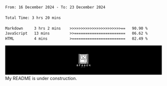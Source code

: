<!--START_SECTION:waka-->

```txt
From: 16 December 2024 - To: 23 December 2024

Total Time: 3 hrs 20 mins

Markdown     3 hrs 2 mins    >>>>>>>>>>>>>>>>>>>>>>>==   90.90 %
JavaScript   13 mins         >>=======================   06.62 %
HTML         4 mins          >========================   02.49 %
```

<!--END_SECTION:waka-->

<img src="https://raw.githubusercontent.com/n3xta/image-hosting/main/img/202411032331174.png"/>
My README is under construction. 
